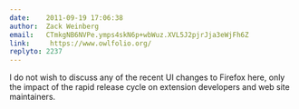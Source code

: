 ```yaml
---
date:    2011-09-19 17:06:38
author:  Zack Weinberg
email:   CTmkgNB6NVPe.ymps4skN6p+wbWuz.XVL5J2pjrJja3eWjFh6Z
link:     https://www.owlfolio.org/
replyto: 2237
---
```


I do not wish to discuss any of the recent UI changes to Firefox here,
only the impact of the rapid release cycle on extension developers and
web site maintainers.
